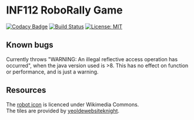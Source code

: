# INF112 RoboRally Game
[![Codacy Badge](https://api.codacy.com/project/badge/Grade/dcc29d1a232b4dd19105dca9371e6d30)](https://app.codacy.com/gh/inf112-v20/Team-Vent?utm_source=github.com&utm_medium=referral&utm_content=inf112-v20/Team-Vent&utm_campaign=Badge_Grade_Settings)
[![Build Status](https://travis-ci.com/inf112-v20/Team-Vent.svg?branch=master)](https://travis-ci.com/inf112-v20/Team-Vent)
[![License: MIT](https://img.shields.io/badge/License-MIT-yellow.svg)](https://opensource.org/licenses/MIT)

## Known bugs
Currently throws "WARNING: An illegal reflective access operation has occurred", 
when the java version used is >8. This has no effect on function or performance, and is just a warning.

## Resources
The [robot icon](https://commons.wikimedia.org/wiki/File:Robot-icon.svg) is licenced under Wikimedia Commons.  
The tiles are provided by [yeoldewebsiteknight](http://www.yeoldewebsiteknight.co.uk/roborally​).
